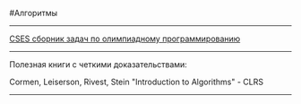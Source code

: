 #Алгоритмы 

______

[CSES  сборник задач по олимпиадному программированию](https://cses.fi/problemset)

______

Полезная книги с четкими доказательствами:

Cormen, Leiserson, Rivest, Stein "Introduction to Algorithms" - CLRS 

______